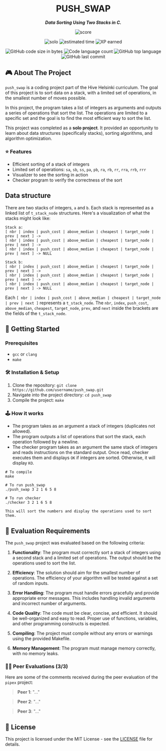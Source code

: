 <h1 align="center">
	PUSH_SWAP
</h1>

<p align="center">
	<b><i>Data Sorting Using Two Stacks in C.</i></b><br>
</p>

<p align="center">
    <img alt="score" src="https://img.shields.io/badge/score-0%2F100-brightgreen" />
<p align="center">
    <img alt="solo" src="https://img.shields.io/badge/solo-yellow" />
    <img alt="estimated time" src="https://img.shields.io/badge/estimation-60%20hours-blue" />
    <img alt="XP earned" src="https://img.shields.io/badge/XP-1855-orange" />
<p align="center">
	<img alt="GitHub code size in bytes" src="https://img.shields.io/github/languages/code-size/lkilpela/push_swap?color=lightblue" />
	<img alt="Code language count" src="https://img.shields.io/github/languages/count/lkilpela/push_swap?color=yellow" />
	<img alt="GitHub top language" src="https://img.shields.io/github/languages/top/lkilpela/push_swap?color=blue" />
	<img alt="GitHub last commit" src="https://img.shields.io/github/last-commit/lkilpela/push_swap?color=green" />
</p>

## 🎮 About The Project

`push_swap` is a coding project part of the Hive Helsinki curriculum. The goal of this project is to sort data on a stack, with a limited set of operations, in the smallest number of moves possible.

In this project, the program takes a list of integers as arguments and outputs a series of operations that sort the list. The operations are limited to a specific set and the goal is to find the most efficient way to sort the list.

This project was completed as a **solo project**. It provided an opportunity to learn about data structures (specifically stacks), sorting algorithms, and algorithm optimization.

### ⭐ Features

- Efficient sorting of a stack of integers
- Limited set of operations: `sa`, `sb`, `ss`, `pa`, `pb`, `ra`, `rb`, `rr`, `rra`, `rrb`, `rrr`
- Visualizer to see the sorting in action
- Checker program to verify the correctness of the sort

## Data structure

There are two stacks of integers, `a` and `b`. Each stack is represented as a linked list of `t_stack_node` structures.
Here's a visualization of what the stacks might look like:

```
Stack a:
[ nbr | index | push_cost | above_median | cheapest | target_node | prev | next ] ->
[ nbr | index | push_cost | above_median | cheapest | target_node | prev | next ] -> 
[ nbr | index | push_cost | above_median | cheapest | target_node | prev | next ] -> NULL

Stack b:
[ nbr | index | push_cost | above_median | cheapest | target_node | prev | next ] -> 
[ nbr | index | push_cost | above_median | cheapest | target_node | prev | next ] -> 
[ nbr | index | push_cost | above_median | cheapest | target_node | prev | next ] -> NULL
```
Each `[ nbr | index | push_cost | above_median | cheapest | target_node | prev | next ]` represents a `t_stack_node`. The `nbr`, `index`, `push_cost`, `above_median`, `cheapest`, `target_node`, `prev`, and `next` inside the brackets are the fields of the `t_stack_node`.

## 🏁 Getting Started

### Prerequisites

- `gcc` or `clang`
- `make`

### 🛠️ Installation & Setup

1. Clone the repository: `git clone https://github.com/username/push_swap.git`
2. Navigate into the project directory: `cd push_swap`
3. Compile the project: `make`


### 🕹️ How it works

- The program takes as an argument a stack of integers (duplicates not allowed).
- The program outputs a list of operations that sort the stack, each operation followed by a newline.
- The checker program takes as an argument the same stack of integers and reads instructions on the standard output. Once read, checker executes them and displays `OK` if integers are sorted. Otherwise, it will display `KO`.

```
# To compile
make

# To run push_swap
./push_swap 3 2 1 6 5 8

# To run checker
./checker 3 2 1 6 5 8

This will sort the numbers and display the operations used to sort them.
```

## 📝 Evaluation Requirements

The `push_swap` project was evaluated based on the following criteria:

1. **Functionality**: The program must correctly sort a stack of integers using a second stack and a limited set of operations. The output should be the operations used to sort the list.

2. **Efficiency**: The solution should aim for the smallest number of operations. The efficiency of your algorithm will be tested against a set of random inputs.

3. **Error Handling**: The program must handle errors gracefully and provide appropriate error messages. This includes handling invalid arguments and incorrect number of arguments.

4. **Code Quality**: The code must be clear, concise, and efficient. It should be well-organized and easy to read. Proper use of functions, variables, and other programming constructs is expected.

5. **Compiling**: The project must compile without any errors or warnings using the provided Makefile.

6. **Memory Management**: The program must manage memory correctly, with no memory leaks.

### 🧑‍💻 Peer Evaluations (3/3)

Here are some of the comments received during the peer evaluation of the `pipex` project:

> **Peer 1**: "..."

> **Peer 2**: "..."

> **Peer 3**: "..."

## 📜 License

This project is licensed under the MIT License - see the [LICENSE](https://github.com/lkilpela/so_long/blob/main/docs/LICENSE) file for details.

